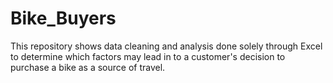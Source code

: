# Bike_Buyers
This repository shows data cleaning and analysis done solely through Excel to determine which factors may lead in to a customer's decision to purchase a bike as a source of travel.
